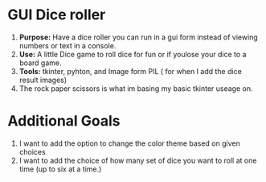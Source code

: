 # GUI Dice roller

1. **Purpose:** Have a dice roller you can run in a gui form instead of viewing numbers or text in a console.
2. **Use:** A little Dice game to roll dice for fun or if youlose your dice to a board game.
3. **Tools:** tkinter, pyhton, and Image form PIL ( for when I add the dice result images) 
4. The rock paper scissors is what im basing my basic tkinter useage on.

# Additional Goals

1. I want to add the option to change the color theme based on given choices
2. I want to add the choice of how many set of dice you want to roll at one time (up to six at a time.)
